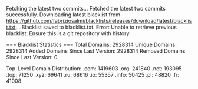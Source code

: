 Fetching the latest two commits...
Fetched the latest two commits successfully.
Downloading latest blacklist from https://github.com/fabriziosalmi/blacklists/releases/download/latest/blacklist.txt...
Blacklist saved to blacklist.txt.
Error: Unable to retrieve previous blacklist. Ensure this is a git repository with history.

=== Blacklist Statistics ===
Total Domains: 2928314
Unique Domains: 2928314
Added Domains Since Last Version: 2928314
Removed Domains Since Last Version: 0

Top-Level Domain Distribution:
  .com: 1419603
  .org: 241840
  .net: 193095
  .top: 71250
  .xyz: 69641
  .ru: 68616
  .io: 55357
  .info: 50425
  .pl: 48820
  .fr: 41008
